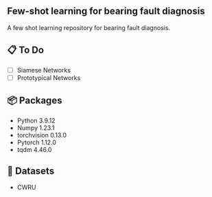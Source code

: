 ## Few-shot learning for bearing fault diagnosis
A few shot learning repository for bearing fault diagnosis.

## :clipboard: To Do
- [ ] Siamese Networks
- [ ] Prototypical Networks

## :package: Packages
- Python 3.9.12
- Numpy 1.23.1
- torchvision 0.13.0
- Pytorch 1.12.0
- tqdm 4.46.0

## :pouch: Datasets
- CWRU